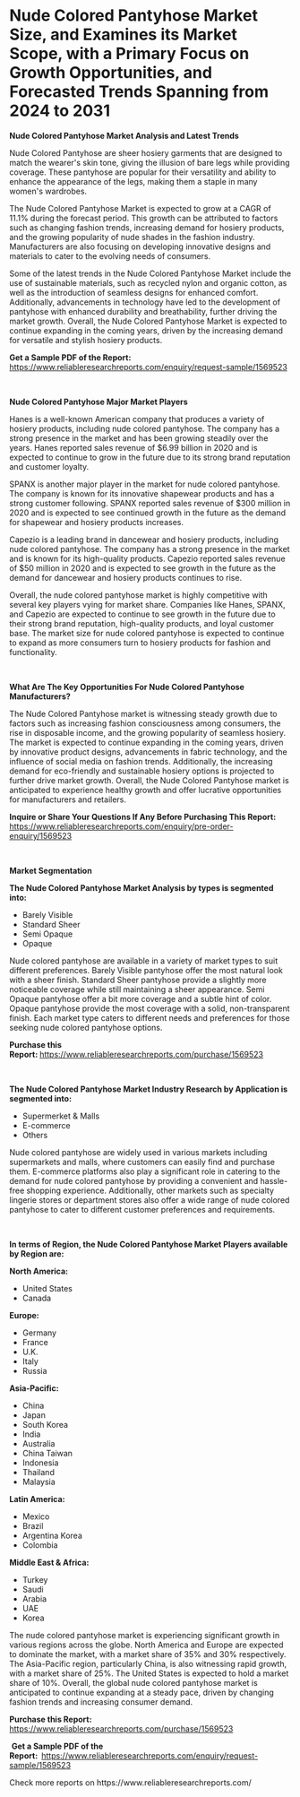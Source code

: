 <p><h1>Nude Colored Pantyhose Market Size, and Examines its Market Scope, with a Primary Focus on Growth Opportunities, and Forecasted Trends Spanning from 2024 to 2031</h1></p><p><strong>Nude Colored Pantyhose Market Analysis and Latest Trends</strong></p>
<p><p>Nude Colored Pantyhose are sheer hosiery garments that are designed to match the wearer's skin tone, giving the illusion of bare legs while providing coverage. These pantyhose are popular for their versatility and ability to enhance the appearance of the legs, making them a staple in many women's wardrobes.</p><p>The Nude Colored Pantyhose Market is expected to grow at a CAGR of 11.1% during the forecast period. This growth can be attributed to factors such as changing fashion trends, increasing demand for hosiery products, and the growing popularity of nude shades in the fashion industry. Manufacturers are also focusing on developing innovative designs and materials to cater to the evolving needs of consumers.</p><p>Some of the latest trends in the Nude Colored Pantyhose Market include the use of sustainable materials, such as recycled nylon and organic cotton, as well as the introduction of seamless designs for enhanced comfort. Additionally, advancements in technology have led to the development of pantyhose with enhanced durability and breathability, further driving the market growth. Overall, the Nude Colored Pantyhose Market is expected to continue expanding in the coming years, driven by the increasing demand for versatile and stylish hosiery products.</p></p>
<p><strong>Get a Sample PDF of the Report:&nbsp;</strong> <a href="https://www.reliableresearchreports.com/enquiry/request-sample/1569523">https://www.reliableresearchreports.com/enquiry/request-sample/1569523</a></p>
<p>&nbsp;</p>
<p><strong>Nude Colored Pantyhose Major Market Players</strong></p>
<p><p>Hanes is a well-known American company that produces a variety of hosiery products, including nude colored pantyhose. The company has a strong presence in the market and has been growing steadily over the years. Hanes reported sales revenue of $6.99 billion in 2020 and is expected to continue to grow in the future due to its strong brand reputation and customer loyalty.</p><p>SPANX is another major player in the market for nude colored pantyhose. The company is known for its innovative shapewear products and has a strong customer following. SPANX reported sales revenue of $300 million in 2020 and is expected to see continued growth in the future as the demand for shapewear and hosiery products increases.</p><p>Capezio is a leading brand in dancewear and hosiery products, including nude colored pantyhose. The company has a strong presence in the market and is known for its high-quality products. Capezio reported sales revenue of $50 million in 2020 and is expected to see growth in the future as the demand for dancewear and hosiery products continues to rise.</p><p>Overall, the nude colored pantyhose market is highly competitive with several key players vying for market share. Companies like Hanes, SPANX, and Capezio are expected to continue to see growth in the future due to their strong brand reputation, high-quality products, and loyal customer base. The market size for nude colored pantyhose is expected to continue to expand as more consumers turn to hosiery products for fashion and functionality.</p></p>
<p>&nbsp;</p>
<p><strong>What Are The Key Opportunities For Nude Colored Pantyhose Manufacturers?</strong></p>
<p><p>The Nude Colored Pantyhose market is witnessing steady growth due to factors such as increasing fashion consciousness among consumers, the rise in disposable income, and the growing popularity of seamless hosiery. The market is expected to continue expanding in the coming years, driven by innovative product designs, advancements in fabric technology, and the influence of social media on fashion trends. Additionally, the increasing demand for eco-friendly and sustainable hosiery options is projected to further drive market growth. Overall, the Nude Colored Pantyhose market is anticipated to experience healthy growth and offer lucrative opportunities for manufacturers and retailers.</p></p>
<p><strong>Inquire or Share Your Questions If Any Before Purchasing This Report:</strong> <a href="https://www.reliableresearchreports.com/enquiry/pre-order-enquiry/1569523">https://www.reliableresearchreports.com/enquiry/pre-order-enquiry/1569523</a></p>
<p>&nbsp;</p>
<p><strong>Market Segmentation</strong></p>
<p><strong>The Nude Colored Pantyhose Market Analysis by types is segmented into:</strong></p>
<p><ul><li>Barely Visible</li><li>Standard Sheer</li><li>Semi Opaque</li><li>Opaque</li></ul></p>
<p><p>Nude colored pantyhose are available in a variety of market types to suit different preferences. Barely Visible pantyhose offer the most natural look with a sheer finish. Standard Sheer pantyhose provide a slightly more noticeable coverage while still maintaining a sheer appearance. Semi Opaque pantyhose offer a bit more coverage and a subtle hint of color. Opaque pantyhose provide the most coverage with a solid, non-transparent finish. Each market type caters to different needs and preferences for those seeking nude colored pantyhose options.</p></p>
<p><strong>Purchase this Report:&nbsp;</strong><a href="https://www.reliableresearchreports.com/purchase/1569523">https://www.reliableresearchreports.com/purchase/1569523</a></p>
<p>&nbsp;</p>
<p><strong>The Nude Colored Pantyhose Market Industry Research by Application is segmented into:</strong></p>
<p><ul><li>Supermerket & Malls</li><li>E-commerce</li><li>Others</li></ul></p>
<p><p>Nude colored pantyhose are widely used in various markets including supermarkets and malls, where customers can easily find and purchase them. E-commerce platforms also play a significant role in catering to the demand for nude colored pantyhose by providing a convenient and hassle-free shopping experience. Additionally, other markets such as specialty lingerie stores or department stores also offer a wide range of nude colored pantyhose to cater to different customer preferences and requirements.</p></p>
<p>&nbsp;</p>
<p><strong>In terms of Region, the Nude Colored Pantyhose Market Players available by Region are:</strong></p>
<p>
    <p> <strong> North America: </strong>
        <ul>
            <li>United States</li>
            <li>Canada</li>
        </ul>
        </p> 
    <p> <strong> Europe: </strong>
        <ul>
            <li>Germany</li>
            <li>France</li>
            <li>U.K.</li>
            <li>Italy</li>
            <li>Russia</li>
        </ul>
        </p> 
    <p> <strong> Asia-Pacific: </strong>
        <ul>
            <li>China</li>
            <li>Japan</li>
            <li>South Korea</li>
            <li>India</li>
            <li>Australia</li>
            <li>China Taiwan</li>
            <li>Indonesia</li>
            <li>Thailand</li>
            <li>Malaysia</li>
        </ul>
        </p> 
    <p> <strong> Latin America: </strong>
        <ul>
            <li>Mexico</li>
            <li>Brazil</li>
            <li>Argentina Korea</li>
            <li>Colombia</li>
        </ul>
        </p> 
    <p> <strong> Middle East & Africa: </strong>
        <ul>
            <li>Turkey</li>
            <li>Saudi</li>
            <li>Arabia</li>
            <li>UAE</li>
            <li>Korea</li>
        </ul>
    </p>
    </p>
<p><p>The nude colored pantyhose market is experiencing significant growth in various regions across the globe. North America and Europe are expected to dominate the market, with a market share of 35% and 30% respectively. The Asia-Pacific region, particularly China, is also witnessing rapid growth, with a market share of 25%. The United States is expected to hold a market share of 10%. Overall, the global nude colored pantyhose market is anticipated to continue expanding at a steady pace, driven by changing fashion trends and increasing consumer demand.</p></p>
<p><strong>Purchase this Report: </strong><a href="https://www.reliableresearchreports.com/purchase/1569523">https://www.reliableresearchreports.com/purchase/1569523</a></p>
<p>&nbsp;<strong>Get a Sample PDF of the Report:&nbsp;&nbsp;</strong><a href="https://www.reliableresearchreports.com/enquiry/request-sample/1569523">https://www.reliableresearchreports.com/enquiry/request-sample/1569523</a></p>
<p><strong></strong></p>
<p>Check more reports on https://www.reliableresearchreports.com/</p>